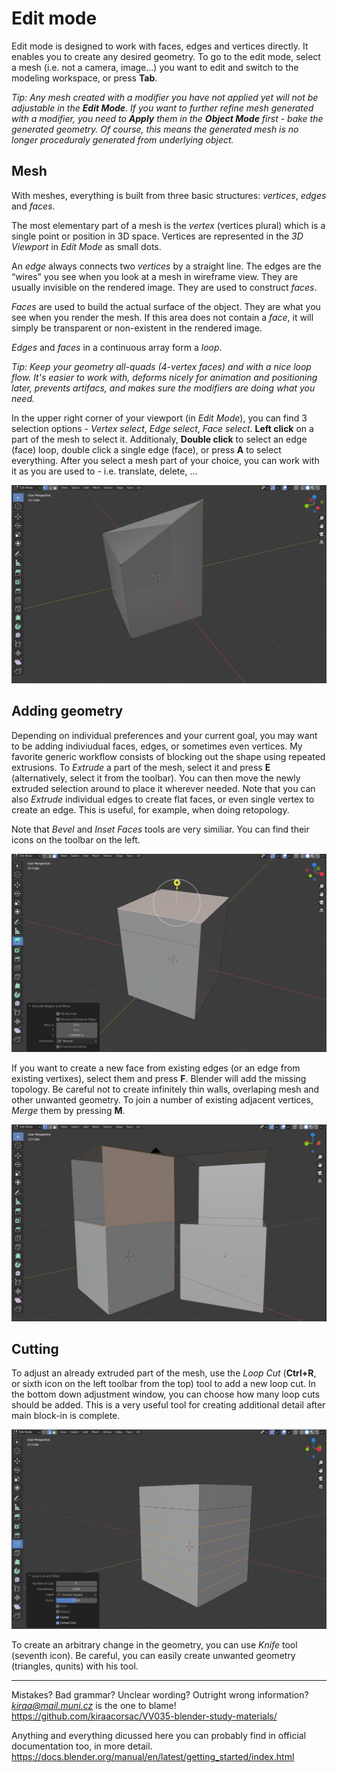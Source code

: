 # Edit mode

Edit mode is designed to work with faces, edges and vertices directly. It enables you to create any desired geometry. To go to the edit mode, select a mesh (i.e. not a camera, image...) you want to edit and switch to the modeling workspace, or press **Tab**. 


*Tip: Any mesh created with a modifier you have not applied yet will not be adjustable in the **Edit Mode**. If you want to further refine mesh generated with a modifier, you need to **Apply** them in the **Object Mode** first - bake the generated geometry. Of course, this means the generated mesh is no longer proceduraly generated from underlying object.* 


## Mesh
With meshes, everything is built from three basic structures: *vertices*, *edges* and *faces*.

The most elementary part of a mesh is the *vertex* (vertices plural) which is a single point or position in 3D space. Vertices are represented in the *3D Viewport* in *Edit Mode* as small dots.  

An *edge* always connects two *vertices* by a straight line. The edges are the “wires” you see when you look at a mesh in wireframe view. They are usually invisible on the rendered image. They are used to construct *faces*.

*Faces* are used to build the actual surface of the object. They are what you see when you render the mesh. If this area does not contain a *face*, it will simply be transparent or non-existent in the rendered image.

*Edges* and *faces* in a continuous array form a *loop*. 

*Tip: Keep your geometry all-quads (4-vertex faces) and with a nice loop flow. It's easier to work with, deforms nicely for animation and positioning later, prevents artifacs, and makes sure the modifiers are doing what you need.* 


In the upper right corner of your viewport (in *Edit Mode*), you can find 3 selection options - *Vertex select*, *Edge select*, *Face select*. **Left click** on a part of the mesh to select it. Additionaly, **Double click** to select an edge (face) loop, double click a single edge (face), or press **A** to select everything.  After you select a mesh part of your choice, you can work with it as you are used to - i.e. translate, delete, ...


![](images/edit.jpg)

## Adding geometry

Depending on individual preferences and your current goal, you may want to be adding indiviudual faces, edges, or sometimes even vertices. My favorite generic workflow consists of blocking out the shape using repeated extrusions. To *Extrude* a part of the mesh, select it and press **E** (alternatively, select it from the toolbar). You can then move the newly extruded selection around to place it wherever needed. Note that you can also *Extrude* individual edges to create flat faces, or even single vertex to create an edge. This is useful, for example, when doing retopology.

Note that *Bevel* and *Inset Faces* tools are very similiar. You can find their icons on the toolbar on the left.

![](images/extrude.jpg)

If you want to create a new face from existing edges (or an edge from existing vertixes), select them and press **F**. Blender will add the missing topology. Be careful not to create infinitely thin walls, overlaping mesh and other unwanted geometry. To join a number of existing adjacent vertices, *Merge* them by pressing **M**.

![](images/face_created.jpg)

## Cutting

To adjust an already extruded part of the mesh, use the *Loop Cut* (**Ctrl+R**, or sixth icon on the left toolbar from the top) tool to add a new loop cut. In the bottom down adjustment window, you can choose how many loop cuts should be added. This is a very useful tool for creating additional detail after main block-in is complete.

![](images/loop_cut.jpg)

To create an arbitrary change in the geometry, you can use *Knife* tool (seventh icon). Be careful, you can easily create unwanted geometry (triangles, qunits) with his tool.  

____
Mistakes? Bad grammar? Unclear wording? Outright wrong information?\
*kiraa@mail.muni.cz* is the one to blame!\
https://github.com/kiraacorsac/VV035-blender-study-materials/


Anything and everything dicussed here you can probably find in official documentation too, in more detail.
https://docs.blender.org/manual/en/latest/getting_started/index.html

